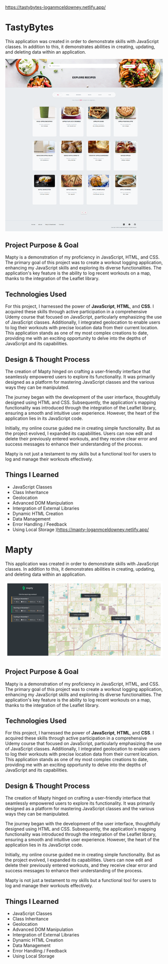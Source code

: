 
https://tastybytes-loganmceldowney.netlify.app/
# **TastyBytes**
This application was created in order to demonstrate skills with JavaScript classes. In addition to this, it demonstrates abilities in creating, updating, and deleting data within an application.

![alt text](https://github.com/loganmceldowney/TastyBytes/blob/main/tastybytes-fullimage.png)

## **Project Purpose & Goal**
Mapty is a demonstration of my proficiency in JavaScript, HTML, and CSS. The primary goal of this project was to create a workout logging application, enhancing my JavaScript skills and exploring its diverse functionalities. The application's key feature is the ability to log recent workouts on a map, thanks to the integration of the Leaflet library.

## **Technologies Used**
For this project, I harnessed the power of **JavaScript**, **HTML**, and **CSS**. I acquired these skills through active participation in a comprehensive Udemy course that focused on JavaScript, particularly emphasizing the use of JavaScript classes. Additionally, I integrated geolocation to enable users to log their workouts with precise location data from their current location. This application stands as one of my most complex creations to date, providing me with an exciting opportunity to delve into the depths of JavaScript and its capabilities.

## **Design & Thought Process**
The creation of Mapty hinged on crafting a user-friendly interface that seamlessly empowered users to explore its functionality. It was primarily designed as a platform for mastering JavaScript classes and the various ways they can be manipulated.

The journey began with the development of the user interface, thoughtfully designed using HTML and CSS. Subsequently, the application's mapping functionality was introduced through the integration of the Leaflet library, ensuring a smooth and intuitive user experience. However, the heart of the application lies in its JavaScript code.

Initially, my online course guided me in creating simple functionality. But as the project evolved, I expanded its capabilities. Users can now edit and delete their previously entered workouts, and they receive clear error and success messages to enhance their understanding of the process.

Mapty is not just a testament to my skills but a functional tool for users to log and manage their workouts effectively.


## **Things I Learned**
* JavaScript Classes
* Class Inheritance
* Geolocation
* Advanced DOM Manipulation
* Intergration of External Libraries
* Dynamic HTML Creation
* Data Management
* Error Handling / Feedback
* Using Local Storage
)https://mapty-loganmceldowney.netlify.app/
# **Mapty**
This application was created in order to demonstrate skills with JavaScript classes. In addition to this, it demonstrates abilities in creating, updating, and deleting data within an application.

![alt text](https://github.com/loganmceldowney/Mapty/blob/main/mapty-application-full.png)

## **Project Purpose & Goal**
Mapty is a demonstration of my proficiency in JavaScript, HTML, and CSS. The primary goal of this project was to create a workout logging application, enhancing my JavaScript skills and exploring its diverse functionalities. The application's key feature is the ability to log recent workouts on a map, thanks to the integration of the Leaflet library.

## **Technologies Used**
For this project, I harnessed the power of **JavaScript**, **HTML**, and **CSS**. I acquired these skills through active participation in a comprehensive Udemy course that focused on JavaScript, particularly emphasizing the use of JavaScript classes. Additionally, I integrated geolocation to enable users to log their workouts with precise location data from their current location. This application stands as one of my most complex creations to date, providing me with an exciting opportunity to delve into the depths of JavaScript and its capabilities.

## **Design & Thought Process**
The creation of Mapty hinged on crafting a user-friendly interface that seamlessly empowered users to explore its functionality. It was primarily designed as a platform for mastering JavaScript classes and the various ways they can be manipulated.

The journey began with the development of the user interface, thoughtfully designed using HTML and CSS. Subsequently, the application's mapping functionality was introduced through the integration of the Leaflet library, ensuring a smooth and intuitive user experience. However, the heart of the application lies in its JavaScript code.

Initially, my online course guided me in creating simple functionality. But as the project evolved, I expanded its capabilities. Users can now edit and delete their previously entered workouts, and they receive clear error and success messages to enhance their understanding of the process.

Mapty is not just a testament to my skills but a functional tool for users to log and manage their workouts effectively.


## **Things I Learned**
* JavaScript Classes
* Class Inheritance
* Geolocation
* Advanced DOM Manipulation
* Intergration of External Libraries
* Dynamic HTML Creation
* Data Management
* Error Handling / Feedback
* Using Local Storage
